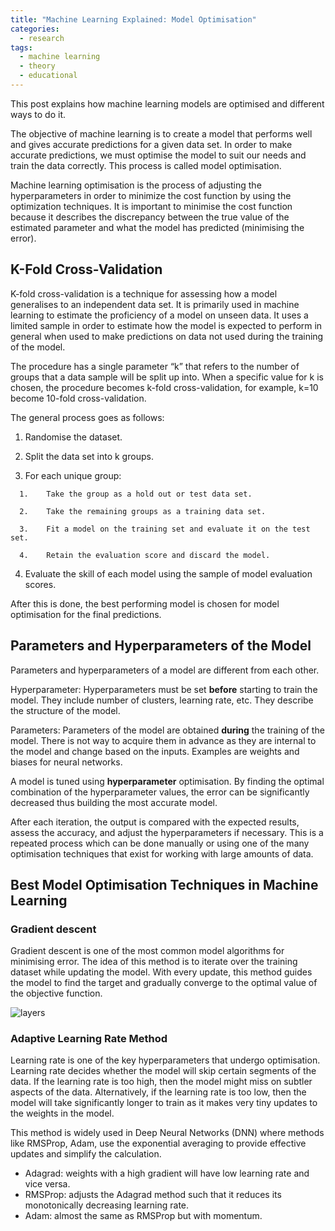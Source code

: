 ```yaml
---
title: "Machine Learning Explained: Model Optimisation"
categories:
  - research
tags:
  - machine learning
  - theory
  - educational
---
```


This post explains how machine learning models are optimised and different ways to do it.

The objective of machine learning is to create a model that performs well and gives accurate predictions for a given data set. In order to make accurate predictions, we must optimise the model to suit our needs and train the data correctly. This process is called model optimisation. 

Machine learning optimisation is the process of adjusting the hyperparameters in order to minimize the cost function by using the optimization techniques. It is important to minimise the cost function because it describes the discrepancy between the true value of the estimated parameter and what the model has predicted (minimising the error).

## K-Fold Cross-Validation
K-fold cross-validation is a technique for assessing how a model generalises to an independent data set.  It is primarily used in machine learning to estimate the proficiency of a model on unseen data. It uses a limited sample in order to estimate how the model is expected to perform in general when used to make predictions on data not used during the training of the model.

The procedure has a single parameter “k” that refers to the number of groups that a data sample will be split up into. When a specific value for k is chosen, the procedure becomes k-fold cross-validation, for example, k=10 become 10-fold cross-validation.

The general process goes as follows: 
  1.	Randomise the dataset.
  
  2.	Split the data set into k groups.
  
  3.	For each unique group:
  
      1.	Take the group as a hold out or test data set.
      
      2.	Take the remaining groups as a training data set.
      
      3.	Fit a model on the training set and evaluate it on the test set.
      
      4.	Retain the evaluation score and discard the model.
  
  4.	Evaluate the skill of each model using the sample of model evaluation scores.
  
After this is done, the best performing model is chosen for model optimisation for the final predictions.

## Parameters and Hyperparameters of the Model
Parameters and hyperparameters of a model are different from each other. 

Hyperparameter: Hyperparameters must be set **before** starting to train the model. They include number of clusters, learning rate, etc. They describe the structure of the model.

Parameters: Parameters of the model are obtained **during** the training of the model. There is not way to acquire them in advance as they are internal to the model and change based on the inputs. Examples are weights and biases for neural networks.  

A model is tuned using **hyperparameter** optimisation. By finding the optimal combination of the hyperparameter values, the error can be significantly decreased thus building the most accurate model.

After each iteration, the output is compared with the expected results, assess the accuracy, and adjust the hyperparameters if necessary. This is a repeated process which can be done manually or using one of the many optimisation techniques that exist for working with large amounts of data.

## Best Model Optimisation Techniques in Machine Learning 
### Gradient descent 
Gradient descent is one of the most common model algorithms for minimising error. The idea of this method is to iterate over the training dataset while updating the model. With every update, this method guides the model to find the target and gradually converge to the optimal value of the objective function.

![layers](https://lh3.googleusercontent.com/YWGY5PRhm3cEO7gjlt4EYQn3rrgB1ii8mnnO7G5GJ9V8nVZkOXWEafXMYTc3NNNYeZJTEuu4Zcg1cCck8gHS6W-TlcrlPI0vFrQ_XLYGB5oLddUCAgYYvCh4HNN74ixK-WTqdyK6)

### Adaptive Learning Rate Method
Learning rate is one of the key hyperparameters that undergo optimisation. Learning rate decides whether the model will skip certain segments of the data. If the learning rate is too high, then the model might miss on subtler aspects of the data. Alternatively, if the learning rate is too low, then the model will take significantly longer to train as it makes very tiny updates to the weights in the model.

This method is widely used in Deep Neural Networks (DNN) where methods like RMSProp, Adam, use the exponential averaging to provide effective updates and simplify the calculation. 
  -	Adagrad: weights with a high gradient will have low learning rate and vice versa.
  -	RMSProp: adjusts the Adagrad method such that it reduces its monotonically decreasing learning rate.
  -	Adam: almost the same as RMSProp but with momentum.
